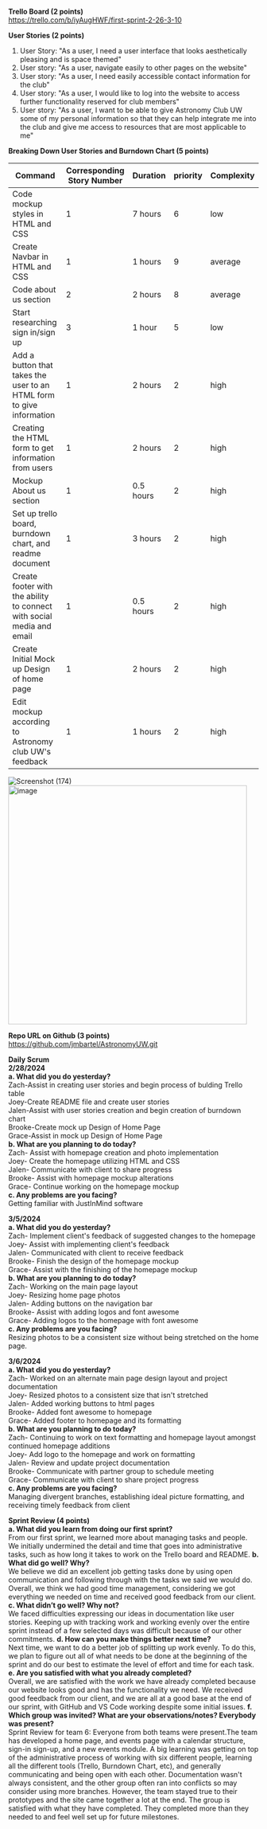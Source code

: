 **Trello Board (2 points)** <br>
https://trello.com/b/iyAugHWF/first-sprint-2-26-3-10 <br>

**User Stories (2 points)** <br>
1. User Story: "As a user, I need a user interface that looks aesthetically pleasing and is space themed" <br>
2. User story: "As a user, navigate easily to other pages on the website" <br>
3. User story: "As a user, I need easily accessible contact information for the club" <br>
4. User story: "As a user, I would like to log into the website to access further functionality reserved for club members" <br>
5. User story: "As a user, I want to be able to give Astronomy Club UW some of my personal information so that they can help integrate me into the club and give me access to resources that are most applicable to me"

**Breaking Down User Stories and Burndown Chart (5 points)** <br>

| Command | Corresponding Story Number | Duration | priority | Complexity |
| --- | --- | --- | --- | --- |
| Code mockup styles in HTML and CSS | 1 | 7 hours | 6 | low |
| Create Navbar in HTML and CSS | 1 | 1 hours | 9 | average |
| Code about us section | 2 | 2 hours | 8 | average |
| Start researching sign in/sign up | 3 | 1 hour | 5 | low |
| Add a button that takes the user to an HTML form to give information | 1 | 2 hours | 2 | high |
| Creating the HTML form to get information from users | 1 | 2 hours | 2 | high |
| Mockup About us section | 1 | 0.5 hours | 2 | high |
| Set up trello board, burndown chart, and readme document | 1 | 3 hours | 2 | high |
| Create footer with the ability to connect with social media and email | 1 | 0.5 hours | 2 | high |
| Create Initial Mock up Design of home page | 1 | 2 hours | 2 | high |
| Edit mockup according to Astronomy club UW's feedback | 1 | 1 hours | 2 | high |

![Screenshot (174)](https://github.com/jmbartel/AstronomyUW/assets/159830895/a79d6553-01fc-4f50-b0d2-8a6b99717b94)
   <img width="480" alt="image" src="https://github.com/jmbartel/AstronomyUW/assets/159830895/463bf7e7-437e-4ceb-8166-82fc91f89f41">


**Repo URL on Github (3 points)** <br>
https://github.com/jmbartel/AstronomyUW.git

**Daily Scrum** <br>
**2/28/2024 <br>
a. What did you do yesterday?** <br>
Zach-Assist in creating user stories and begin process of bulding Trello table <br>
Joey-Create README file and create user stories <br>
Jalen-Assist with user stories creation and begin creation of burndown chart <br>
Brooke-Create mock up Design of Home Page <br>
Grace-Assist in mock up Design of Home Page <br>
**b. What are you planning to do today?** <br>
Zach- Assist with homepage creation and photo implementation<br>
Joey- Create the homepage utilizing HTML and CSS<br>
Jalen- Communicate with client to share progress<br>
Brooke- Assist with homepage mockup alterations<br>
Grace- Continue working on the homepage mockup<br>
**c. Any problems are you facing?** <br>
Getting familiar with JustInMind software

**3/5/2024 <br>
a. What did you do yesterday?** <br>
Zach- Implement client's feedback of suggested changes to the homepage<br>
Joey- Assist with implementing client's feedback<br>
Jalen- Communicated with client to receive feedback<br>
Brooke- Finish the design of the homepage mockup<br>
Grace- Assist with the finishing of the homepage mockup<br>
**b. What are you planning to do today?** <br>
Zach- Working on the main page layout<br>
Joey- Resizing home page photos<br>
Jalen- Adding buttons on the navigation bar<br>
Brooke- Assist with adding logos and font awesome<br>
Grace- Adding logos to the homepage with font awesome<br>
**c. Any problems are you facing?** <br>
Resizing photos to be a consistent size without being stretched on the home page.

**3/6/2024 <br>
a. What did you do yesterday?** <br>
Zach- Worked on an alternate main page design layout and project documentation<br>
Joey- Resized photos to a consistent size that isn't stretched<br>
Jalen- Added working buttons to html pages<br>
Brooke- Added font awesome to homepage<br>
Grace- Added footer to homepage and its formatting<br>
**b. What are you planning to do today?** <br>
Zach- Continuing to work on text formatting and homepage layout amongst continued homepage additions<br>
Joey- Add logo to the homepage and work on formatting<br>
Jalen- Review and update project documentation<br>
Brooke- Communicate with partner group to schedule meeting<br>
Grace- Communicate with client to share project progress<br>
**c. Any problems are you facing?** <br>
Managing divergent branches, establishing ideal picture formatting, and receiving timely feedback from client


**Sprint Review (4 points)** <br>
**a. What did you learn from doing our first sprint?** <br>
From our first sprint, we learned more about managing tasks and people. We initially undermined the detail and time that goes into administrative tasks, such as how long it takes to work on the Trello board and README. 
**b. What did go well? Why?** <br>
We believe we did an excellent job getting tasks done by using open communication and following through with the tasks we said we would do. Overall, we think we had good time management, considering we got everything we needed on time and received good feedback from our client. 
**c. What didn’t go well? Why not?** <br>
We faced difficulties expressing our ideas in documentation like user stories. Keeping up with tracking work and working evenly over the entire sprint instead of a few selected days was difficult because of our other commitments.
**d. How can you make things better next time?** <br>
Next time, we want to do a better job of splitting up work evenly. To do this, we plan to figure out all of what needs to be done at the beginning of the sprint and do our best to estimate the level of effort and time for each task. 
**e. Are you satisfied with what you already completed?** <br>
Overall, we are satisfied with the work we have already completed because our website looks good and has the functionality we need. We received good feedback from our client, and we are all at a good base at the end of our sprint, with GitHub and VS Code working despite some initial issues. 
**f. Which group was invited? What are your observations/notes? Everybody was present?** <br>
Sprint Review for team 6:
Everyone from both teams were present.The team has developed a home page, and events page with a calendar structure, sign-in sign-up, and a new events module. A big learning was getting on top of the administrative process of working with six different people, learning all the different tools (Trello, Burndown Chart, etc), and generally communicating and being open with each other. Documentation wasn't always consistent, and the other group often ran into conflicts so may consider using more branches. However, the team stayed true to their prototypes and the site came together a lot at the end. The group is satisfied with what they have completed. They completed more than they needed to and feel well set up for future milestones.


